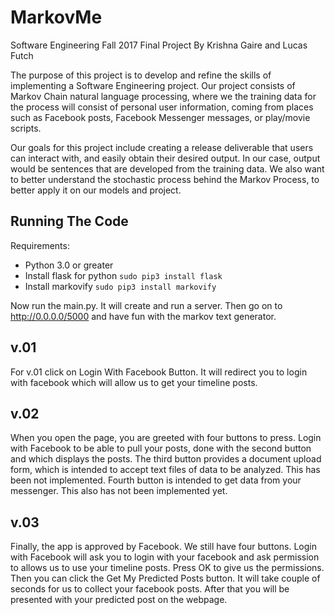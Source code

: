 # MarkovMe
Software Engineering Fall 2017 Final Project
By Krishna Gaire and Lucas Futch

The purpose of this project is to develop and refine the skills of implementing a Software Engineering project. Our project consists of Markov Chain natural language processing, where we the training data for the process will consist of personal user information, coming from places such as Facebook posts, Facebook Messenger messages, or play/movie scripts.  

Our goals for this project include creating a release deliverable that users can interact with, and easily obtain their desired output. In our case, output would be sentences that are developed from the training data. We also want to better understand the stochastic process behind the Markov Process, to better apply it on our models and project.

## Running The Code

Requirements:
  * Python 3.0 or greater  
  * Install flask for  python `sudo pip3 install flask`
  * Install markovify `sudo pip3 install markovify`

Now run the main.py. It will create and run a server. Then go on to http://0.0.0.0/5000 and have fun with the markov text generator. 

## v.01
For v.01 click on Login With Facebook Button. It will redirect you to login with facebook which will allow us to get your timeline posts. 

## v.02
When you open the page, you are greeted with four buttons to press. Login with Facebook to be able to pull your posts, done with the second button and which displays the posts. The third button provides a document upload form, which is intended to accept text files of data to be analyzed. This has been not implemented. Fourth button is intended to get data from your messenger. This also has not been implemented yet. 

## v.03

Finally, the app is approved by Facebook. We still have four buttons. Login with Facebook will ask you to login with your facebook and ask permission to allows us to use your timeline posts. Press OK to give us the permissions. Then you can click the Get My Predicted Posts button. It will take couple of seconds for us to collect your facebook posts. After that you will be presented with your predicted post on the webpage. 
